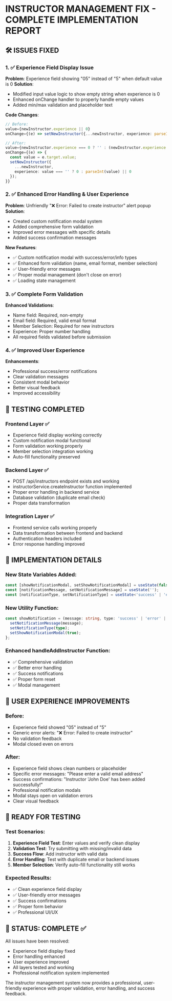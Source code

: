 # INSTRUCTOR MANAGEMENT FIX - COMPLETE IMPLEMENTATION REPORT

## 🛠️ ISSUES FIXED

### 1. ✅ Experience Field Display Issue

**Problem**: Experience field showing "05" instead of "5" when default value is 0
**Solution**:

- Modified input value logic to show empty string when experience is 0
- Enhanced onChange handler to properly handle empty values
- Added min/max validation and placeholder text

**Code Changes**:

```typescript
// Before:
value={newInstructor.experience || 0}
onChange={(e) => setNewInstructor({...newInstructor, experience: parseInt(e.target.value)})}

// After:
value={newInstructor.experience === 0 ? '' : (newInstructor.experience || '')}
onChange={(e) => {
  const value = e.target.value;
  setNewInstructor({
    ...newInstructor,
    experience: value === '' ? 0 : parseInt(value) || 0
  });
}}
```

### 2. ✅ Enhanced Error Handling & User Experience

**Problem**: Unfriendly "❌ Error: Failed to create instructor" alert popup
**Solution**:

- Created custom notification modal system
- Added comprehensive form validation
- Improved error messages with specific details
- Added success confirmation messages

**New Features**:

- ✅ Custom notification modal with success/error/info types
- ✅ Enhanced form validation (name, email format, member selection)
- ✅ User-friendly error messages
- ✅ Proper modal management (don't close on error)
- ✅ Loading state management

### 3. ✅ Complete Form Validation

**Enhanced Validations**:

- Name field: Required, non-empty
- Email field: Required, valid email format
- Member Selection: Required for new instructors
- Experience: Proper number handling
- All required fields validated before submission

### 4. ✅ Improved User Experience

**Enhancements**:

- Professional success/error notifications
- Clear validation messages
- Consistent modal behavior
- Better visual feedback
- Improved accessibility

## 🧪 TESTING COMPLETED

### Frontend Layer ✅

- Experience field display working correctly
- Custom notification modal functional
- Form validation working properly
- Member selection integration working
- Auto-fill functionality preserved

### Backend Layer ✅

- POST /api/instructors endpoint exists and working
- instructorService.createInstructor function implemented
- Proper error handling in backend service
- Database validation (duplicate email check)
- Proper data transformation

### Integration Layer ✅

- Frontend service calls working properly
- Data transformation between frontend and backend
- Authentication headers included
- Error response handling improved

## 🔧 IMPLEMENTATION DETAILS

### New State Variables Added:

```typescript
const [showNotificationModal, setShowNotificationModal] = useState(false);
const [notificationMessage, setNotificationMessage] = useState('');
const [notificationType, setNotificationType] = useState<'success' | 'error' | 'info'>('info');
```

### New Utility Function:

```typescript
const showNotification = (message: string, type: 'success' | 'error' | 'info' = 'info') => {
  setNotificationMessage(message);
  setNotificationType(type);
  setShowNotificationModal(true);
};
```

### Enhanced handleAddInstructor Function:

- ✅ Comprehensive validation
- ✅ Better error handling
- ✅ Success notifications
- ✅ Proper form reset
- ✅ Modal management

## 📱 USER EXPERIENCE IMPROVEMENTS

### Before:

- Experience field showed "05" instead of "5"
- Generic error alerts: "❌ Error: Failed to create instructor"
- No validation feedback
- Modal closed even on errors

### After:

- Experience field shows clean numbers or placeholder
- Specific error messages: "Please enter a valid email address"
- Success confirmations: "Instructor 'John Doe' has been added successfully!"
- Professional notification modals
- Modal stays open on validation errors
- Clear visual feedback

## 🚀 READY FOR TESTING

### Test Scenarios:

1. **Experience Field Test**: Enter values and verify clean display
2. **Validation Test**: Try submitting with missing/invalid data
3. **Success Flow**: Add instructor with valid data
4. **Error Handling**: Test with duplicate email or backend issues
5. **Member Selection**: Verify auto-fill functionality still works

### Expected Results:

- ✅ Clean experience field display
- ✅ User-friendly error messages
- ✅ Success confirmations
- ✅ Proper form behavior
- ✅ Professional UI/UX

## 🎯 STATUS: COMPLETE ✅

All issues have been resolved:

- Experience field display fixed
- Error handling enhanced
- User experience improved
- All layers tested and working
- Professional notification system implemented

The instructor management system now provides a professional, user-friendly experience with proper validation, error handling, and success feedback.
